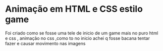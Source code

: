 # Animação em HTML e CSS estilo game
 Foi criado como se fosse uma tele de inicio de um game mais no puro html e css , animação no css ,como to no inicio achei q fosse bacana tentar fazer e causar movimento nas imagens
